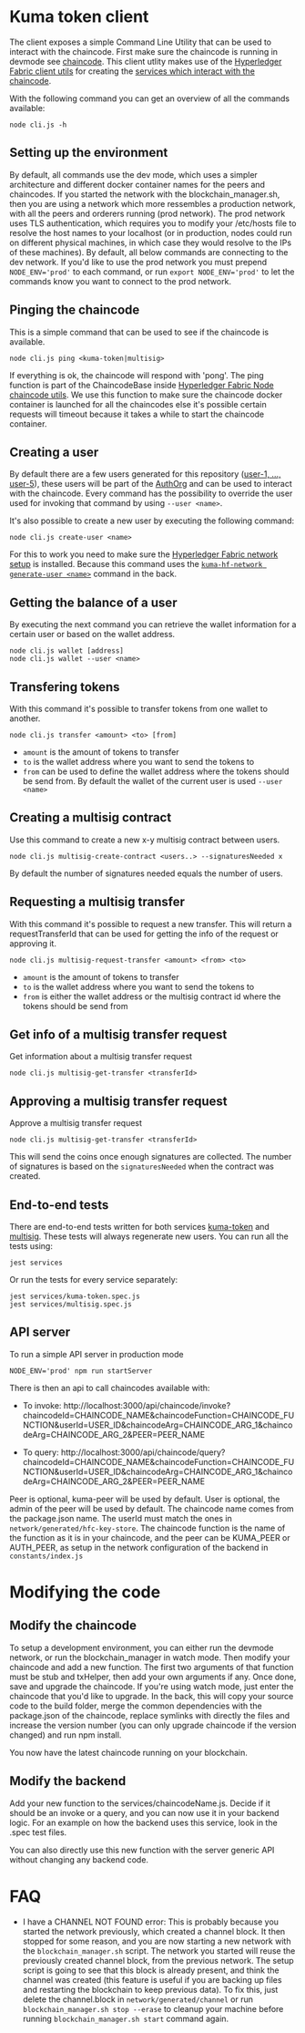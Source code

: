 # Kuma token client

The client exposes a simple Command Line Utility that can be used to interact with the chaincode. First make sure the chaincode is running in devmode see [chaincode](./../chaincode/README.md). This client utlity makes use of the [Hyperledger Fabric client utils](https://github.com/Kunstmaan/hyperledger-fabric-client-utils) for creating the [services which interact with the chaincode](./services).

With the following command you can get an overview of all the commands available:

```
node cli.js -h
```

## Setting up the environment
By default, all commands use the dev mode, which uses a simpler architecture and different docker container names for the peers and chaincodes. If you started the network with the blockchain_manager.sh, then you are using a network which more ressembles a production network, with all the peers and orderers running (prod network). The prod network uses TLS authentication, which requires you to modify your /etc/hosts file to resolve the host names to your localhost (or in production, nodes could run on different physical machines, in which case they would resolve to the IPs of these machines). By default, all below commands are connecting to the dev network. If you'd like to use the prod network you must prepend `NODE_ENV='prod'` to each command, or run `export NODE_ENV='prod'` to let the commands know you want to connect to the prod network.

## Pinging the chaincode

This is a simple command that can be used to see if the chaincode is available.

```
node cli.js ping <kuma-token|multisig>
```

If everything is ok, the chaincode will respond with 'pong'. The ping function is part of the ChaincodeBase inside [Hyperledger Fabric Node chaincode utils](https://github.com/Kunstmaan/hyperledger-fabric-node-chaincode-utils). We use this function to make sure the chaincode docker container is launched for all the chaincodes else it's possible certain requests will timeout because it takes a while to start the chaincode container.

## Creating a user

By default there are a few users generated for this repository ([user-1, ..., user-5](./../network/configuration/crypto_config-kuma.yaml)), these users will be part of the [AuthOrg](./../network) and can be used to interact with the chaincode. Every command has the possibility to override the user used for invoking that command by using `--user <name>`.

It's also possible to create a new user by executing the following command:

```
node cli.js create-user <name>
```

For this to work you need to make sure the [Hyperledger Fabric network setup](https://github.com/Kunstmaan/hyperledger-fabric-network-setup) is installed. Because this command uses the [`kuma-hf-network generate-user <name>`](./utils/create-user.js) command in the back.

## Getting the balance of a user

By executing the next command you can retrieve the wallet information for a certain user or based on the wallet address.

```
node cli.js wallet [address]
node cli.js wallet --user <name>
```

## Transfering tokens

With this command it's possible to transfer tokens from one wallet to another.

```
node cli.js transfer <amount> <to> [from]
```

* `amount` is the amount of tokens to transfer
* `to` is the wallet address where you want to send the tokens to
* `from` can be used to define the wallet address where the tokens should be send from. By default the wallet of the current user is used `--user <name>`

## Creating a multisig contract

Use this command to create a new x-y multisig contract between users.

```
node cli.js multisig-create-contract <users..> --signaturesNeeded x
```

By default the number of signatures needed equals the number of users.

## Requesting a multisig transfer

With this command it's possible to request a new transfer. This will return a requestTransferId that can be used for getting the info of the request or approving it.

```
node cli.js multisig-request-transfer <amount> <from> <to>
```

* `amount` is the amount of tokens to transfer
* `to` is the wallet address where you want to send the tokens to
* `from` is either the wallet address or the multisig contract id where the tokens should be send from

## Get info of a multisig transfer request

Get information about a multisig transfer request

```
node cli.js multisig-get-transfer <transferId>
```

## Approving a multisig transfer request

Approve a multisig transfer request

```
node cli.js multisig-get-transfer <transferId>
```

This will send the coins once enough signatures are collected. The number of signatures is based on the `signaturesNeeded` when the contract was created.

## End-to-end tests

There are end-to-end tests written for both services [kuma-token](./services/kuma-token.spec.js) and [multisig](./services/multisig.spec.js). These tests will always regenerate new users. You can run all the tests using:

```
jest services
```

Or run the tests for every service separately:

```
jest services/kuma-token.spec.js
jest services/multisig.spec.js
```

## API server

To run a simple API server in production mode
```
NODE_ENV='prod' npm run startServer
```

There is then an api to call chaincodes available with:

* To invoke: http://localhost:3000/api/chaincode/invoke?chaincodeId=CHAINCODE_NAME&chaincodeFunction=CHAINCODE_FUNCTION&userId=USER_ID&chaincodeArg=CHAINCODE_ARG_1&chaincodeArg=CHAINCODE_ARG_2&PEER=PEER_NAME

* To query: http://localhost:3000/api/chaincode/query?chaincodeId=CHAINCODE_NAME&chaincodeFunction=CHAINCODE_FUNCTION&userId=USER_ID&chaincodeArg=CHAINCODE_ARG_1&chaincodeArg=CHAINCODE_ARG_2&PEER=PEER_NAME

Peer is optional, kuma-peer will be used by default. User is optional, the admin of the peer will be used by default. The chaincode name comes from the package.json name. The userId must match the ones in `network/generated/hfc-key-store`. The chaincode function is the name of the function as it is in your chaincode, and the peer can be KUMA_PEER or AUTH_PEER, as setup in the network configuration of the backend in `constants/index.js`

# Modifying the code
## Modify the chaincode
To setup a development environment, you can either run the devmode network, or run the blockchain_manager in watch mode. Then modify your chaincode and add a new function. The first two arguments of that function must be stub and txHelper, then add your own arguments if any. Once done, save and upgrade the chaincode. If you're using watch mode, just enter the chaincode that you'd like to upgrade. In the back, this will copy your source code to the build folder, merge the common dependencies with the package.json of the chaincode, replace symlinks with directly the files and increase the version number (you can only upgrade chaincode if the version changed) and run npm install.

You now have the latest chaincode running on your blockchain.
## Modify the backend
Add your new function to the services/chaincodeName.js. Decide if it should be an invoke or a query, and you can now use it in your backend logic. For an example on how the backend uses this service, look in the .spec test files.

You can also directly use this new function with the server generic API without changing any backend code.

# FAQ
* I have a CHANNEL NOT FOUND error:
    This is probably because you started the network previously, which created a channel block. It then stopped for some reason, and you are now starting a new network with the `blockchain_manager.sh` script. The network you started will reuse the previously created channel block, from the previous network. The setup script is going to see that this block is already present, and think the channel was created (this feature is useful if you are backing up files and restarting the blockchain to keep previous data). To fix this, just delete the channel.block in `network/generated/channel` or run `blockchain_manager.sh stop --erase` to cleanup your machine before running `blockchain_manager.sh start` command again.



